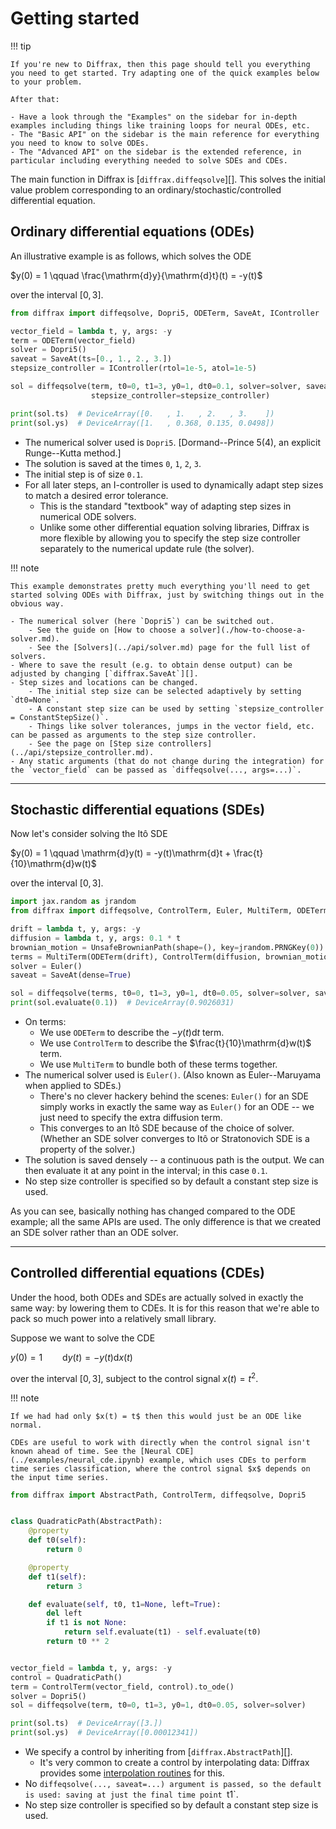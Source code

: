# Getting started

!!! tip

    If you're new to Diffrax, then this page should tell you everything you need to get started. Try adapting one of the quick examples below to your problem.

    After that:

    - Have a look through the "Examples" on the sidebar for in-depth examples including things like training loops for neural ODEs, etc.
    - The "Basic API" on the sidebar is the main reference for everything you need to know to solve ODEs.
    - The "Advanced API" on the sidebar is the extended reference, in particular including everything needed to solve SDEs and CDEs.

The main function in Diffrax is [`diffrax.diffeqsolve`][]. This solves the initial value problem corresponding to an ordinary/stochastic/controlled differential equation.

## Ordinary differential equations (ODEs)

An illustrative example is as follows, which solves the ODE

$y(0) = 1 \qquad \frac{\mathrm{d}y}{\mathrm{d}t}(t) = -y(t)$

over the interval $[0, 3]$.

```python
from diffrax import diffeqsolve, Dopri5, ODETerm, SaveAt, IController

vector_field = lambda t, y, args: -y
term = ODETerm(vector_field)
solver = Dopri5()
saveat = SaveAt(ts=[0., 1., 2., 3.])
stepsize_controller = IController(rtol=1e-5, atol=1e-5)

sol = diffeqsolve(term, t0=0, t1=3, y0=1, dt0=0.1, solver=solver, saveat=saveat,
                  stepsize_controller=stepsize_controller)

print(sol.ts)  # DeviceArray([0.   , 1.   , 2.   , 3.    ])
print(sol.ys)  # DeviceArray([1.   , 0.368, 0.135, 0.0498])
```

- The numerical solver used is `Dopri5`. [Dormand--Prince 5(4), an explicit Runge--Kutta method.]
- The solution is saved at the times `0`, `1`, `2`, `3`.
- The initial step is of size `0.1`.
- For all later steps, an I-controller is used to dynamically adapt step sizes to match a desired error tolerance.
    - This is the standard "textbook" way of adapting step sizes in numerical ODE solvers.
    - Unlike some other differential equation solving libraries, Diffrax is more flexible by allowing you to specify the step size controller separately to the numerical update rule (the solver).

!!! note

    This example demonstrates pretty much everything you'll need to get started solving ODEs with Diffrax, just by switching things out in the obvious way.

    - The numerical solver (here `Dopri5`) can be switched out.
        - See the guide on [How to choose a solver](./how-to-choose-a-solver.md).
        - See the [Solvers](../api/solver.md) page for the full list of solvers.
    - Where to save the result (e.g. to obtain dense output) can be adjusted by changing [`diffrax.SaveAt`][].
    - Step sizes and locations can be changed.
        - The initial step size can be selected adaptively by setting `dt0=None`.
        - A constant step size can be used by setting `stepsize_controller = ConstantStepSize()`.
        - Things like solver tolerances, jumps in the vector field, etc. can be passed as arguments to the step size controller.
        - See the page on [Step size controllers](../api/stepsize_controller.md).
    - Any static arguments (that do not change during the integration) for the `vector_field` can be passed as `diffeqsolve(..., args=...)`.

---

## Stochastic differential equations (SDEs)

Now let's consider solving the Itô SDE

$y(0) = 1 \qquad \mathrm{d}y(t) = -y(t)\mathrm{d}t + \frac{t}{10}\mathrm{d}w(t)$

over the interval $[0, 3]$.

```python
import jax.random as jrandom
from diffrax import diffeqsolve, ControlTerm, Euler, MultiTerm, ODETerm, SaveAt, UnsafeBrownianPath

drift = lambda t, y, args: -y
diffusion = lambda t, y, args: 0.1 * t
brownian_motion = UnsafeBrownianPath(shape=(), key=jrandom.PRNGKey(0))
terms = MultiTerm(ODETerm(drift), ControlTerm(diffusion, brownian_motion))
solver = Euler()
saveat = SaveAt(dense=True)

sol = diffeqsolve(terms, t0=0, t1=3, y0=1, dt0=0.05, solver=solver, saveat=saveat)
print(sol.evaluate(0.1))  # DeviceArray(0.9026031)
```

- On terms:
    - We use `ODETerm` to describe the $-y(t)\mathrm{d}t$ term.
    - We use `ControlTerm` to describe the $\frac{t}{10}\mathrm{d}w(t)$ term.
    - We use `MultiTerm` to bundle both of these terms together.
- The numerical solver used is `Euler()`. (Also known as Euler--Maruyama when applied to SDEs.)
    - There's no clever hackery behind the scenes: `Euler()` for an SDE simply works in exactly the same way as `Euler()` for an ODE -- we just need to specify the extra diffusion term.
    - This converges to an Itô SDE because of the choice of solver. (Whether an SDE solver converges to Itô or Stratonovich SDE is a property of the solver.)
- The solution is saved densely -- a continuous path is the output. We can then evaluate it at any point in the interval; in this case `0.1`.
- No step size controller is specified so by default a constant step size is used.

As you can see, basically nothing has changed compared to the ODE example; all the same APIs are used. The only difference is that we created an SDE solver rather than an ODE solver.

---

## Controlled differential equations (CDEs)

Under the hood, both ODEs and SDEs are actually solved in exactly the same way: by lowering them to CDEs. It is for this reason that we're able to pack so much power into a relatively small library.

Suppose we want to solve the CDE

$y(0) = 1 \qquad \mathrm{d}y(t) = -y(t) \mathrm{d}x(t)$

over the interval $[0, 3]$, subject to the control signal $x(t) = t^2$.

!!! note

    If we had had only $x(t) = t$ then this would just be an ODE like normal.

    CDEs are useful to work with directly when the control signal isn't known ahead of time. See the [Neural CDE](../examples/neural_cde.ipynb) example, which uses CDEs to perform time series classification, where the control signal $x$ depends on the input time series.

```python
from diffrax import AbstractPath, ControlTerm, diffeqsolve, Dopri5


class QuadraticPath(AbstractPath):
    @property
    def t0(self):
        return 0

    @property
    def t1(self):
        return 3

    def evaluate(self, t0, t1=None, left=True):
        del left
        if t1 is not None:
            return self.evaluate(t1) - self.evaluate(t0)
        return t0 ** 2


vector_field = lambda t, y, args: -y
control = QuadraticPath()
term = ControlTerm(vector_field, control).to_ode()
solver = Dopri5()
sol = diffeqsolve(term, t0=0, t1=3, y0=1, dt0=0.05, solver=solver)

print(sol.ts)  # DeviceArray([3.])
print(sol.ys)  # DeviceArray([0.00012341])
```

- We specify a control by inheriting from [`diffrax.AbstractPath`][].
    - It's very common to create a control by interpolating data: Diffrax provides some [interpolation routines](../api/interpolation.md) for this.
- No `diffeqsolve(..., saveat=...) argument is passed, so the default is used: saving at just the final time point `t1`.
- No step size controller is specified so by default a constant step size is used.
